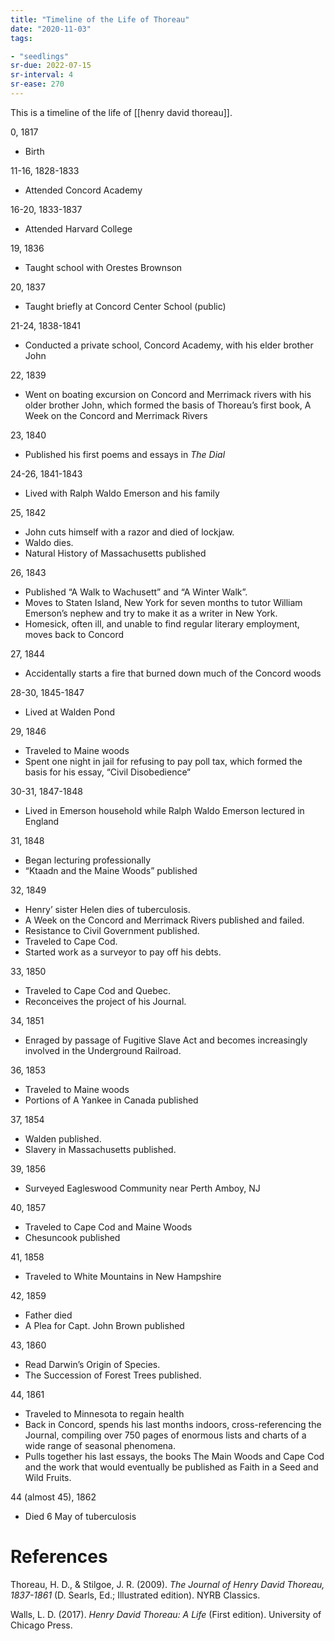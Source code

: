 ```yaml
---
title: "Timeline of the Life of Thoreau"
date: "2020-11-03"
tags:

- "seedlings"
sr-due: 2022-07-15
sr-interval: 4
sr-ease: 270
---
```


This is a timeline of the life of [[henry david thoreau]].

0, 1817
- Birth

11-16, 1828-1833
- Attended Concord Academy

16-20, 1833-1837
- Attended Harvard College

19, 1836
- Taught school with Orestes Brownson

20, 1837
- Taught briefly at Concord Center School (public)

21-24, 1838-1841
- Conducted a private school, Concord Academy, with his elder brother John

22, 1839
- Went on boating excursion on Concord and Merrimack rivers with his older brother John, which formed the basis of Thoreau’s first book, A Week on the Concord and Merrimack Rivers

23, 1840
- Published his first poems and essays in *The Dial*

24-26, 1841-1843
- Lived with Ralph Waldo Emerson and his family

25, 1842
- John cuts himself with a razor and died of lockjaw.
- Waldo dies.
- Natural History of Massachusetts published

26, 1843
- Published “A Walk to Wachusett” and “A Winter Walk”.
- Moves to Staten Island, New York for seven months to tutor William Emerson’s nephew and try to make it as a writer in New York.
- Homesick, often ill, and unable to find regular literary employment, moves back to Concord

27, 1844
- Accidentally starts a fire that burned down much of the Concord woods

28-30, 1845-1847
- Lived at Walden Pond

29, 1846
- Traveled to Maine woods
- Spent one night in jail for refusing to pay poll tax, which formed the basis for his essay, “Civil Disobedience“

30-31, 1847-1848
- Lived in Emerson household while Ralph Waldo Emerson lectured in England

31, 1848
- Began lecturing professionally
- “Ktaadn and the Maine Woods” published

32, 1849
- Henry’ sister Helen dies of tuberculosis.
- A Week on the Concord and Merrimack Rivers published and failed.
- Resistance to Civil Government published.
- Traveled to Cape Cod.
- Started work as a surveyor to pay off his debts.

33, 1850
- Traveled to Cape Cod and Quebec.
- Reconceives the project of his Journal.

34, 1851
- Enraged by passage of Fugitive Slave Act and becomes increasingly involved in the Underground Railroad.

36, 1853
- Traveled to Maine woods
- Portions of A Yankee in Canada published

37, 1854
- Walden published.
- Slavery in Massachusetts published.

39, 1856
- Surveyed Eagleswood Community near Perth Amboy, NJ

40, 1857
- Traveled to Cape Cod and Maine Woods
- Chesuncook published

41, 1858
- Traveled to White Mountains in New Hampshire

42, 1859
- Father died
- A Plea for Capt. John Brown published

43, 1860
- Read Darwin’s Origin of Species.
- The Succession of Forest Trees published.

44, 1861
- Traveled to Minnesota to regain health
- Back in Concord, spends his last months indoors, cross-referencing the Journal, compiling over 750 pages of enormous lists and charts of a wide range of seasonal phenomena.
- Pulls together his last essays, the books The Main Woods and Cape Cod and the work that would eventually be published as Faith in a Seed and Wild Fruits.

44 (almost 45), 1862
- Died 6 May of tuberculosis

# References

Thoreau, H. D., & Stilgoe, J. R. (2009). _The Journal of Henry David Thoreau, 1837-1861_ (D. Searls, Ed.; Illustrated edition). NYRB Classics.

Walls, L. D. (2017). _Henry David Thoreau: A Life_ (First edition). University of Chicago Press.